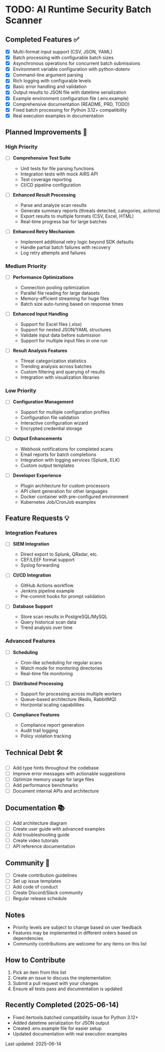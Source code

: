 # TODO: AI Runtime Security Batch Scanner

## Completed Features ✅

- [x] Multi-format input support (CSV, JSON, YAML)
- [x] Batch processing with configurable batch sizes
- [x] Asynchronous operations for concurrent batch submissions
- [x] Environment variable configuration with python-dotenv
- [x] Command-line argument parsing
- [x] Rich logging with configurable levels
- [x] Basic error handling and validation
- [x] Output results to JSON file with datetime serialization
- [x] Example environment configuration file (.env.example)
- [x] Comprehensive documentation (README, PRD, TODO)
- [x] Fixed batch processing for Python 3.12+ compatibility
- [x] Real execution examples in documentation

## Planned Improvements 🚀

### High Priority

- [ ] **Comprehensive Test Suite**

  - Unit tests for file parsing functions
  - Integration tests with mock AIRS API
  - Test coverage reporting
  - CI/CD pipeline configuration

- [ ] **Enhanced Result Processing**

  - Parse and analyze scan results
  - Generate summary reports (threats detected, categories, actions)
  - Export results to multiple formats (CSV, Excel, HTML)
  - Real-time progress bar for large batches

- [ ] **Enhanced Retry Mechanism**
  - Implement additional retry logic beyond SDK defaults
  - Handle partial batch failures with recovery
  - Log retry attempts and failures

### Medium Priority

- [ ] **Performance Optimizations**

  - Connection pooling optimization
  - Parallel file reading for large datasets
  - Memory-efficient streaming for huge files
  - Batch size auto-tuning based on response times

- [ ] **Enhanced Input Handling**

  - Support for Excel files (.xlsx)
  - Support for nested JSON/YAML structures
  - Validate input data before submission
  - Support for multiple input files in one run

- [ ] **Result Analysis Features**
  - Threat categorization statistics
  - Trending analysis across batches
  - Custom filtering and querying of results
  - Integration with visualization libraries

### Low Priority

- [ ] **Configuration Management**

  - Support for multiple configuration profiles
  - Configuration file validation
  - Interactive configuration wizard
  - Encrypted credential storage

- [ ] **Output Enhancements**

  - Webhook notifications for completed scans
  - Email reports for batch completions
  - Integration with logging services (Splunk, ELK)
  - Custom output templates

- [ ] **Developer Experience**
  - Plugin architecture for custom processors
  - API client generation for other languages
  - Docker container with pre-configured environment
  - Kubernetes Job/CronJob examples

## Feature Requests 💡

### Integration Features

- [ ] **SIEM Integration**

  - Direct export to Splunk, QRadar, etc.
  - CEF/LEEF format support
  - Syslog forwarding

- [ ] **CI/CD Integration**

  - GitHub Actions workflow
  - Jenkins pipeline example
  - Pre-commit hooks for prompt validation

- [ ] **Database Support**
  - Store scan results in PostgreSQL/MySQL
  - Query historical scan data
  - Trend analysis over time

### Advanced Features

- [ ] **Scheduling**

  - Cron-like scheduling for regular scans
  - Watch mode for monitoring directories
  - Real-time file monitoring

- [ ] **Distributed Processing**

  - Support for processing across multiple workers
  - Queue-based architecture (Redis, RabbitMQ)
  - Horizontal scaling capabilities

- [ ] **Compliance Features**
  - Compliance report generation
  - Audit trail logging
  - Policy violation tracking

## Technical Debt 🛠️

- [ ] Add type hints throughout the codebase
- [ ] Improve error messages with actionable suggestions
- [ ] Optimize memory usage for large files
- [ ] Add performance benchmarks
- [ ] Document internal APIs and architecture

## Documentation 📚

- [ ] Add architecture diagram
- [ ] Create user guide with advanced examples
- [ ] Add troubleshooting guide
- [ ] Create video tutorials
- [ ] API reference documentation

## Community 🤝

- [ ] Create contribution guidelines
- [ ] Set up issue templates
- [ ] Add code of conduct
- [ ] Create Discord/Slack community
- [ ] Regular release schedule

## Notes

- Priority levels are subject to change based on user feedback
- Features may be implemented in different orders based on dependencies
- Community contributions are welcome for any items on this list

## How to Contribute

1. Pick an item from this list
2. Create an issue to discuss the implementation
3. Submit a pull request with your changes
4. Ensure all tests pass and documentation is updated

## Recently Completed (2025-06-14)

- Fixed itertools.batched compatibility issue for Python 3.12+
- Added datetime serialization for JSON output
- Created .env.example file for easier setup
- Updated documentation with real execution examples

Last updated: 2025-06-14
